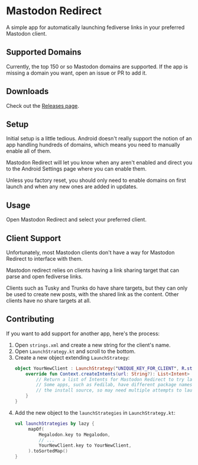 # Mastodon Redirect
A simple app for automatically launching fediverse links in your preferred Mastodon client.

## Supported Domains
Currently, the top 150 or so Mastodon domains are supported. If the app is missing a domain you want, open an issue or PR to add it.

## Downloads
Check out the [Releases page](https://github.com/zacharee/MastodonRedirect/releases).

## Setup
Initial setup is a little tedious. Android doesn't really support the notion of an app handling hundreds of domains, which means you need to manually enable all of them.

Mastodon Redirect will let you know when any aren't enabled and direct you to the Android Settings page where you can enable them.

Unless you factory reset, you should only need to enable domains on first launch and when any new ones are added in updates.

## Usage
Open Mastodon Redirect and select your preferred client.

## Client Support
Unfortunately, most Mastodon clients don't have a way for Mastodon Redirect to interface with them.

Mastodon redirect relies on clients having a link sharing target that can parse and open fediverse links. 

Clients such as Tusky and Trunks do have share targets, but they can only be used to create new posts, with the shared link as the content. Other clients have no share targets at all.

## Contributing
If you want to add support for another app, here's the process:

1. Open `strings.xml` and create a new string for the client's name.
2. Open `LaunchStrategy.kt` and scroll to the bottom.
3. Create a new object extending `LaunchStrategy`:
    ```kotlin
    object YourNewClient : LaunchStrategy("UNIQUE_KEY_FOR_CLIENT", R.string.name_of_string_you_added) {
        override fun Context.createIntents(url: String?): List<Intent> {
            // Return a list of Intents for Mastodon Redirect to try launching.
            // Some apps, such as Fedilab, have different package names depending on
            // the install source, so may need multiple attempts to launch.
        }
    }
    ```
4. Add the new object to the `launchStrategies` in `LaunchStrategy.kt`:
   ```kotlin
   val launchStrategies by lazy { 
        mapOf(
            Megalodon.key to Megalodon,
            // ...
            YourNewClient.key to YourNewClient,
        ).toSortedMap()
   }
   ```
